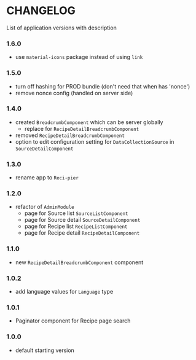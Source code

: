 # CHANGELOG

List of application versions with description

### 1.6.0

- use `material-icons` package instead of using `link`

### 1.5.0

- turn off hashing for PROD bundle (don't need that when has 'nonce')
- remove nonce config (handled on server side)

### 1.4.0

- created `BreadcrumbComponent` which can be server globally
  - replace for `RecipeDetailBreadcrumbComponent`
- removed `RecipeDetailBreadcrumbComponent`
- option to edit configuration setting for `DataCollectionSource` in `SourceDetailComponent`

### 1.3.0
- rename app to `Reci-pier`

### 1.2.0
- refactor of `AdminModule`
  - page for Source list `SourceListComponent`
  - page for Source detail `SourceDetailComponent`
  - page for Recipe list `RecipeListComponent`
  - page for Recipe detail `RecipeDetailComponent`

### 1.1.0
- new `RecipeDetailBreadcrumbComponent` component

### 1.0.2
- add language values for `Language` type

### 1.0.1
- Paginator component for Recipe page search

### 1.0.0
- default starting version

